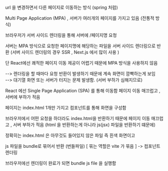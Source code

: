 url 을 변경하면서 다른 페이지로 이동하는 방식 (spring 처럼)

Multi Page Application (MPA) , 서버가 여러개의 페이지를 가지고 있음 
(전통적 방식)

브라우저가 서버 사이드 렌더링을 통해 서버에 /페이지명 요청 

서버는 MPA 방식으로 요청한 페이지명에 해당하는 파일을 서버 사이드 렌더링으로 반환 
(서버 사이드 렌더링의 경우 SSR , Next.js 에서 많이 사용 )


단 React에선 쾌적한 페이지 이동 제공이 어렵기 때문에 MPA 방식을 사용하지 않음

--> 렌더링을 할 때마다 요청 반환이 발생하기 때문에 계속 화면이 깜빡하는게 보임  
--> 대기열 화면 또는 서버가 터지는 문제 발생함. (서버 부하가 심해지므로)



React 에선 Single Page Application (SPA) 를 통해 이동함 
페이지 이동 매끄럽고 , 서버에 부하가 적음 

페이지는 index.html 1개만 가지고 컴포넌트를 통해 화면을 구성함 

브라우저에서 어떤 요청을 하더라도 index.html을 반환하기 때문에 페이지 이동 매끄럽고 , 서버 부하가 적음 
(html 을 반환하는게 아니라 js(jsx) 파일을 반환하기 떄문에)

정확히는 index.html 은 아무것도 들어있지 않은 파일 즉 흰색 화면이고 

js 파일을 bundle로 묶어서 반환 (번들파일) \[ 묶는 역할은 vite 가 묶음 \]
-> 컴포넌트 렌더링 

브라우저에선 렌더링이 완료가 되면 bundle js file 을 실행함 